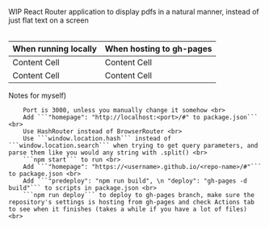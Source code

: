 WIP React Router application to display pdfs in a natural manner, instead of just flat text on a screen <br> <br>

When running locally  | When hosting to gh-pages
--------------------  | ------------------------
Content Cell          | Content Cell
Content Cell          | Content Cell


Notes for myself) <br>
    
        Port is 3000, unless you manually change it somehow <br>
        Add ```"homepage": "http://localhost:<port>/#" to package.json``` <br>
        Use HashRouter instead of BrowserRouter <br>
        Use ```window.location.hash``` instead of ```window.location.search``` when trying to get query parameters, and parse them like you would any string with .split() <br>
        ```npm start``` to run <br>
        Add ```"homepage": "https://<username>.github.io/<repo-name>/#"``` to package.json <br>
        Add ```"predeploy": "npm run build", \n "deploy": "gh-pages -d build"``` to scripts in package.json <br>
        ```npm run deploy``` to deploy to gh-pages branch, make sure the repository's settings is hosting from gh-pages and check Actions tab to see when it finishes (takes a while if you have a lot of files) <br>
